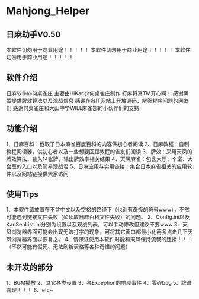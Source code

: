 # Mahjong_Helper
## 日麻助手V0.50 ##
本软件切勿用于商业用途！！！！！
本软件切勿用于商业用途！！！！！
本软件切勿用于商业用途！！！！！

软件介绍
---
日麻软件@何桌雀庄
主要由HiKari@何桌雀庄制作
打麻将真TM开心啊！
感谢凤姬提供牌效算法以及观战信息
感谢在各IT网站上开放源码、解答程序问题的网友们
感谢何桌雀庄和大山中学WILL麻雀部的小伙伴们的支持


功能介绍
---
1、日麻百科：截取了日本麻雀百度百科的内容供初心者阅读
2、日麻教程：自制教程阅读器，供初心者以及一些想要回顾教程的雀友们阅读
3、牌效：采用天凤的牌效算法，输入14张牌，输出牌效率相关结果
4、天凤麻雀：包含大厅、个室、大会室的入口以及简易观战君
5、日麻应用与实用链接：集合日本麻雀相关的应用软件以及网站链接供大家访问

使用Tips
---
1、本软件请放置在不含中文以及空格的路径下（也别有奇怪的符号www），不然可能遇到链接文件失败（如读取日麻百科文件失败）的问题。
2、Config.ini以及KanSenList.ini分别为设置以及观战列表，可以手动修改但建议不要www
3、天凤浏览器界面可能会出现无法打字的现象，可将其它窗口都最小化再多点击几下天凤浏览器界面以恢复之。
4、请保证使用本软件时能和天凤保持流畅的连接！！！（不然可能有假死、无法刷新表格等各种奇怪的问题）

未开发的部分
---
1、BGM播放
2、其它各类设置
3、各Exception的响应事件
4、零碎bug
5、牌谱管理！！！
6、etc~



